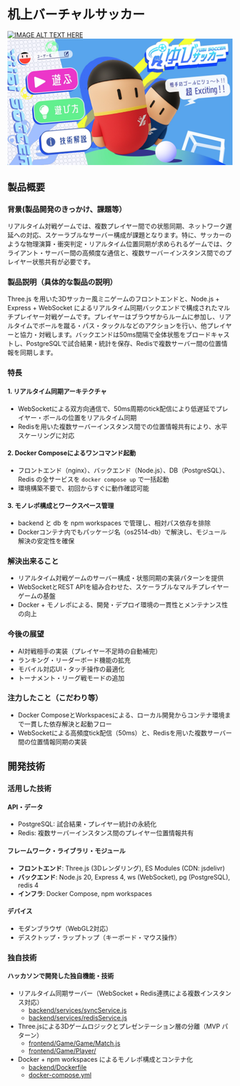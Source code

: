 # 机上バーチャルサッカー

[![IMAGE ALT TEXT HERE](https://jphacks.com/wp-content/uploads/2025/05/JPHACKS2025_ogp.jpg)](https://www.youtube.com/watch?v=lA9EluZugD8)
![alt text](image.png)

## 製品概要

### 背景(製品開発のきっかけ、課題等）

リアルタイム対戦ゲームでは、複数プレイヤー間での状態同期、ネットワーク遅延への対応、スケーラブルなサーバー構成が課題となります。特に、サッカーのような物理演算・衝突判定・リアルタイム位置同期が求められるゲームでは、クライアント・サーバー間の高頻度な通信と、複数サーバーインスタンス間でのプレイヤー状態共有が必要です。

### 製品説明（具体的な製品の説明）

Three.js を用いた3Dサッカー風ミニゲームのフロントエンドと、Node.js + Express + WebSocket によるリアルタイム同期バックエンドで構成されたマルチプレイヤー対戦ゲームです。プレイヤーはブラウザからルームに参加し、リアルタイムでボールを蹴る・パス・タックルなどのアクションを行い、他プレイヤーと協力・対戦します。バックエンドは50ms間隔で全体状態をブロードキャストし、PostgreSQLで試合結果・統計を保存、Redisで複数サーバー間の位置情報を同期します。

### 特長

#### 1. リアルタイム同期アーキテクチャ

- WebSocketによる双方向通信で、50ms周期のtick配信により低遅延でプレイヤー・ボールの位置をリアルタイム同期
- Redisを用いた複数サーバーインスタンス間での位置情報共有により、水平スケーリングに対応

#### 2. Docker Composeによるワンコマンド起動

- フロントエンド（nginx）、バックエンド（Node.js）、DB（PostgreSQL）、Redis の全サービスを `docker compose up` で一括起動
- 環境構築不要で、初回からすぐに動作確認可能

#### 3. モノレポ構成とワークスペース管理

- backend と db を npm workspaces で管理し、相対パス依存を排除
- Dockerコンテナ内でもパッケージ名（os2514-db）で解決し、モジュール解決の安定性を確保

### 解決出来ること

- リアルタイム対戦ゲームのサーバー構成・状態同期の実装パターンを提供
- WebSocketとREST APIを組み合わせた、スケーラブルなマルチプレイヤーゲームの基盤
- Docker + モノレポによる、開発・デプロイ環境の一貫性とメンテナンス性の向上

### 今後の展望

- AI対戦相手の実装（プレイヤー不足時の自動補完）
- ランキング・リーダーボード機能の拡充
- モバイル対応UI・タッチ操作の最適化
- トーナメント・リーグ戦モードの追加

### 注力したこと（こだわり等）

* Docker ComposeとWorkspacesによる、ローカル開発からコンテナ環境まで一貫した依存解決と起動フロー
* WebSocketによる高頻度tick配信（50ms）と、Redisを用いた複数サーバー間の位置情報同期の実装

## 開発技術
### 活用した技術
#### API・データ
- PostgreSQL: 試合結果・プレイヤー統計の永続化
- Redis: 複数サーバーインスタンス間のプレイヤー位置情報共有

#### フレームワーク・ライブラリ・モジュール
- **フロントエンド**: Three.js (3Dレンダリング), ES Modules (CDN: jsdelivr)
- **バックエンド**: Node.js 20, Express 4, ws (WebSocket), pg (PostgreSQL), redis 4
- **インフラ**: Docker Compose, npm workspaces

#### デバイス

- モダンブラウザ（WebGL2対応）
- デスクトップ・ラップトップ（キーボード・マウス操作）

### 独自技術
#### ハッカソンで開発した独自機能・技術

- リアルタイム同期サーバー（WebSocket + Redis連携による複数インスタンス対応）
  - [backend/services/syncService.js](backend/services/syncService.js)
  - [backend/services/redisService.js](backend/services/redisService.js)
- Three.jsによる3Dゲームロジックとプレゼンテーション層の分離（MVP パターン）
  - [frontend/Game/Game/Match.js](frontend/Game/Game/Match.js)
  - [frontend/Game/Player/](frontend/Game/Player/)
- Docker + npm workspaces によるモノレポ構成とコンテナ化
  - [backend/Dockerfile](backend/Dockerfile)
  - [docker-compose.yml](docker-compose.yml)
